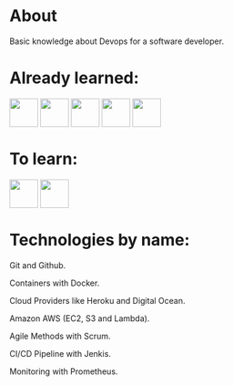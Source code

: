 # About 
Basic knowledge about Devops for a software developer. 

# Already learned:
<div style = "display: inline-block">
  <img align = "center" height = "50" width = "50" src="https://cdn.jsdelivr.net/gh/devicons/devicon/icons/git/git-original.svg" />
  <img align = "center" height = "50" width = "50" src="https://cdn.jsdelivr.net/gh/devicons/devicon/icons/docker/docker-original.svg" /> 
  <img align = "center" height = "50" width = "50" src="https://cdn.jsdelivr.net/gh/devicons/devicon/icons/heroku/heroku-original.svg" />
  <img align = "center" height = "50" width = "50" src="https://cdn.jsdelivr.net/gh/devicons/devicon/icons/digitalocean/digitalocean-original.svg" />
  <img align = "center" height = "50" width = "50" src="https://cdn.jsdelivr.net/gh/devicons/devicon/icons/amazonwebservices/amazonwebservices-plain-wordmark.svg" /> 
</div>

# To learn:
<div style = "display: inline-block">
  <img align = "center" height = "50" width = "50" src="https://cdn.jsdelivr.net/gh/devicons/devicon/icons/jenkins/jenkins-original.svg" />           
  <img align = "center" height = "50" width = "50" src="https://cdn.jsdelivr.net/gh/devicons/devicon/icons/prometheus/prometheus-original.svg" />        
</div>

# Technologies by name:

<p>Git and Github.</p>
<p>Containers with Docker.</p>
<p>Cloud Providers like Heroku and Digital Ocean.</p>
<p>Amazon AWS (EC2, S3 and Lambda).</p>
<p>Agile Methods with Scrum.</p>
<p>CI/CD Pipeline with Jenkis.</p>
<p>Monitoring with Prometheus.</p>
